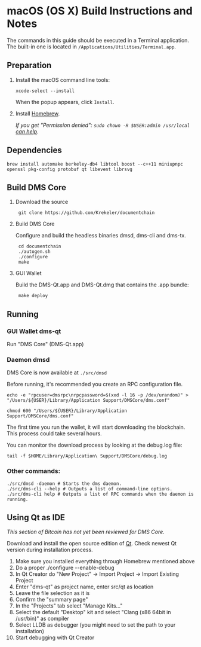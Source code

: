 macOS (OS X) Build Instructions and Notes
====================================
The commands in this guide should be executed in a Terminal application.
The built-in one is located in `/Applications/Utilities/Terminal.app`.

Preparation
-----------
1. Install the macOS command line tools:

    `xcode-select --install`

	When the popup appears, click `Install`.

2. Install [Homebrew](https://brew.sh).

	*If you get "Permission denied": `sudo chown -R $USER:admin /usr/local`  [can help](https://github.com/Homebrew/legacy-homebrew/issues/19670).*

Dependencies
----------------------

    brew install automake berkeley-db4 libtool boost --c++11 miniupnpc openssl pkg-config protobuf qt libevent librsvg

Build DMS Core
------------------------

1. Download the source

        git clone https://github.com/Krekeler/documentchain

2. Build DMS Core

	Configure and build the headless binaries dmsd, dms-cli and dms-tx.

        cd documentchain
        ./autogen.sh
        ./configure
        make

3. GUI Wallet

	Build the DMS-Qt.app and DMS-Qt.dmg that contains the .app bundle:

        make deploy

Running
-------

### GUI Wallet dms-qt

Run "DMS Core" (DMS-Qt.app)

### Daemon dmsd

DMS Core is now available at `./src/dmsd`

Before running, it's recommended you create an RPC configuration file.

    echo -e "rpcuser=dmsrpc\nrpcpassword=$(xxd -l 16 -p /dev/urandom)" > "/Users/${USER}/Library/Application Support/DMSCore/dms.conf"

    chmod 600 "/Users/${USER}/Library/Application Support/DMSCore/dms.conf"

The first time you run the wallet, it will start downloading the blockchain. This process could take several hours.

You can monitor the download process by looking at the debug.log file:

    tail -f $HOME/Library/Application\ Support/DMSCore/debug.log

### Other commands:

    ./src/dmsd -daemon # Starts the dms daemon.
    ./src/dms-cli --help # Outputs a list of command-line options.
    ./src/dms-cli help # Outputs a list of RPC commands when the daemon is running.

Using Qt as IDE
------------------------
*This section of Bitcoin has not yet been reviewed for DMS Core.*

Download and install the open source edition of [Qt](https://www.qt.io/download/).
Check newest Qt version during installation process.

1. Make sure you installed everything through Homebrew mentioned above
2. Do a proper ./configure --enable-debug
3. In Qt Creator do "New Project" -> Import Project -> Import Existing Project
4. Enter "dms-qt" as project name, enter src/qt as location
5. Leave the file selection as it is
6. Confirm the "summary page"
7. In the "Projects" tab select "Manage Kits..."
8. Select the default "Desktop" kit and select "Clang (x86 64bit in /usr/bin)" as compiler
9. Select LLDB as debugger (you might need to set the path to your installation)
10. Start debugging with Qt Creator
